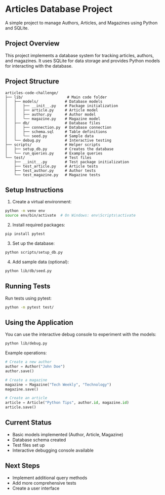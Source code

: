 # Articles Database Project

A simple project to manage Authors, Articles, and Magazines using Python and SQLite.

## Project Overview

This project implements a database system for tracking articles, authors, and magazines. It uses SQLite for data storage and provides Python models for interacting with the database.

## Project Structure

```
articles-code-challenge/
├── lib/                    # Main code folder
│   ├── models/            # Database models
│   │   ├── __init__.py    # Package initialization
│   │   ├── article.py     # Article model
│   │   ├── author.py      # Author model
│   │   └── magazine.py    # Magazine model
│   ├── db/                # Database files
│   │   ├── connection.py  # Database connection
│   │   ├── schema.sql     # Table definitions
│   │   └── seed.py        # Sample data
│   └── debug.py           # Interactive testing
├── scripts/               # Helper scripts
│   ├── setup_db.py        # Creates the database
│   └── run_queries.py     # Example queries
└── test/                  # Test files
    ├── __init__.py        # Test package initialization
    ├── test_article.py    # Article tests
    ├── test_author.py     # Author tests
    └── test_magazine.py   # Magazine tests
```

## Setup Instructions

1. Create a virtual environment:
```bash
python -m venv env
source env/bin/activate  # On Windows: env\Scripts\activate
```

2. Install required packages:
```bash
pip install pytest
```

3. Set up the database:
```bash
python scripts/setup_db.py
```

4. Add sample data (optional):
```bash
python lib/db/seed.py
```

## Running Tests

Run tests using pytest:
```bash
python -m pytest test/
```

## Using the Application

You can use the interactive debug console to experiment with the models:
```bash
python lib/debug.py
```

Example operations:
```python
# Create a new author
author = Author("John Doe")
author.save()

# Create a magazine
magazine = Magazine("Tech Weekly", "Technology")
magazine.save()

# Create an article
article = Article("Python Tips", author.id, magazine.id)
article.save()
```

## Current Status

- Basic models implemented (Author, Article, Magazine)
- Database schema created
- Test files set up
- Interactive debugging console available

## Next Steps

- Implement additional query methods
- Add more comprehensive tests
- Create a user interface
